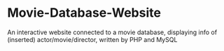# Movie-Database-Website
An interactive website connected to a movie database, displaying info of (inserted) actor/movie/director, written by PHP and MySQL
